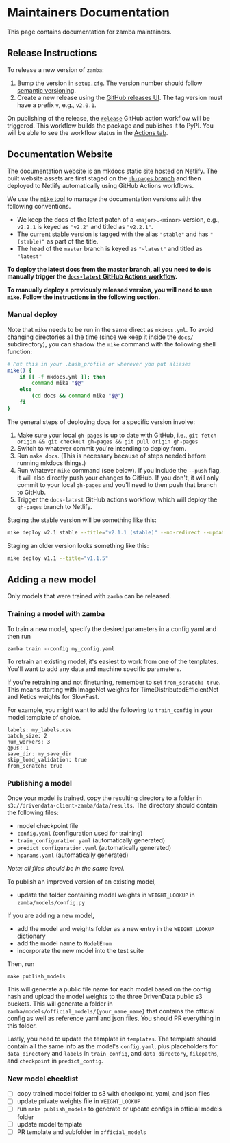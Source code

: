 # Maintainers Documentation

This page contains documentation for zamba maintainers.

## Release Instructions

To release a new version of `zamba`:

1. Bump the version in [`setup.cfg`](https://github.com/drivendataorg/zamba/blob/master/setup.cfg). The version number should follow [semantic versioning](https://semver.org/).
2. Create a new release using the [GitHub releases UI](https://github.com/drivendataorg/zamba/releases/new). The tag version must have a prefix `v`, e.g., `v2.0.1`.

On publishing of the release, the [`release`](https://github.com/drivendataorg/zamba/blob/master/.github/workflows/release.yml) GitHub action workflow will be triggered. This workflow builds the package and publishes it to PyPI. You will be able to see the workflow status in the [Actions tab](https://github.com/drivendataorg/zamba/actions?query=workflow%3Arelease).

## Documentation Website

The documentation website is an mkdocs static site hosted on Netlify. The built website assets are first staged on the [`gh-pages` branch](https://github.com/drivendataorg/zamba/tree/gh-pages) and then deployed to Netlify automatically using GitHub Actions workflows.

We use the [`mike` tool](https://github.com/jimporter/mike) to manage the documentation versions with the following conventions.
- We keep the docs of the latest patch of a `<major>.<minor>` version, e.g., `v2.2.1` is keyed as `"v2.2"` and titled as `"v2.2.1"`.
- The current stable version is tagged with the alias `"stable"` and has `"(stable)"` as part of the title.
- The head of the `master` branch is keyed as `"~latest"` and titled as `"latest"`

**To deploy the latest docs from the master branch, all you need to do is manually trigger the [`docs-latest` GitHub Actions workflow](https://github.com/drivendataorg/zamba/actions/workflows/docs-latest.yml).**

**To manually deploy a previously released version, you will need to use `mike`. Follow the instructions in the following section.**

### Manual deploy

Note that `mike` needs to be run in the same direct as `mkdocs.yml`. To avoid changing directories all the time (since we keep it inside the `docs/` subdirectory), you can shadow the `mike` command with the following shell function:

```bash
# Put this in your .bash_profile or wherever you put aliases
mike() {
    if [[ -f mkdocs.yml ]]; then
        command mike "$@"
    else
        (cd docs && command mike "$@")
    fi
}
```

The general steps of deploying docs for a specific version involve:

1. Make sure your local `gh-pages` is up to date with GitHub, i.e., `git fetch origin && git checkout gh-pages && git pull origin gh-pages`
2. Switch to whatever commit you're intending to deploy from.
3. Run `make docs`. (This is necessary because of steps needed before running mkdocs things.)
4. Run whatever `mike` command (see below). If you include the `--push` flag, it will also directly push your changes to GitHub. If you don't, it will only commit to your local `gh-pages` and you'll need to then push that branch to GitHub.
5. Trigger the `docs-latest` GitHub actions workflow, which will deploy the `gh-pages` branch to Netlify.

Staging the stable version will be something like this:

```bash
mike deploy v2.1 stable --title="v2.1.1 (stable)" --no-redirect --update-aliases
```

Staging an older version looks something like this:

```bash
mike deploy v1.1 --title="v1.1.5"
```

## Adding a new model

Only models that were trained with `zamba` can be released.

### Training a model with zamba

To train a new model, specify the desired parameters in a config.yaml and then run
```
zamba train --config my_config.yaml
```

To retrain an existing model, it's easiest to work from one of the templates. You'll want to add any data and machine specific parameters.

If you're retraining and not finetuning, remember to set `from_scratch: true`. This means starting with ImageNet weights for TimeDistributedEfficientNet and Ketics weights for SlowFast.

For example, you might want to add the following to `train_config` in your model template of choice.

```
labels: my_labels.csv
batch_size: 2
num_workers: 3
gpus: 1
save_dir: my_save_dir
skip_load_validation: true
from_scratch: true
```

### Publishing a model

Once your model is trained, copy the resulting directory to a folder in `s3://drivendata-client-zamba/data/results`. The directory should contain the following files:

- model checkpoint file
- `config.yaml` (configuration used for training)
- `train_configuration.yaml` (automatically generated)
- `predict_configuration.yaml` (automatically generated)
- `hparams.yaml` (automatically generated)

*Note: all files should be in the same level.*

To publish an improved version of an existing model,
- update the folder containing model weights in `WEIGHT_LOOKUP` in `zamba/models/config.py`

If you are adding a new model,
- add the model and weights folder as a new entry in the `WEIGHT_LOOKUP` dictionary
- add the model name to `ModelEnum`
- incorporate the new model into the test suite

Then, run
```
make publish_models
```

This will generate a public file name for each model based on the config hash and upload the model weights to the three DrivenData public s3 buckets. This will generate a folder in `zamba/models/official_models/{your_name_name}` that contains the official config as well as reference yaml and json files. You should PR everything in this folder.

Lastly, you need to update the template in `templates`. The template should contain all the same info as the model's `config.yaml`, plus placeholders for `data_directory` and `labels` in `train_config`, and `data_directory`, `filepaths`, and `checkpoint` in `predict_config`.

### New model checklist

- [ ] copy trained model folder to s3 with checkpoint, yaml, and json files
- [ ] update private weights file in `WEIGHT_LOOKUP`
- [ ] run `make publish_models` to generate or update configs in official models folder
- [ ] update model template
- [ ] PR template and subfolder in `official_models`
